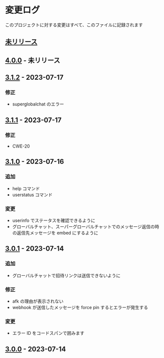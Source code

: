 # 変更ログ

このプロジェクトに対する変更はすべて、このファイルに記録されます

## [未リリース](https://github.com/aqued-dev/aqued/compare/3.1.2...HEAD)

## [4.0.0](https://github.com/aqued-dev/aqued/compare/3.1.2...main) - 未リリース

## [3.1.2](https://github.com/aqued-dev/aqued/compare/3.1.1...3.1.2) - 2023-07-17

### 修正

- superglobalchat のエラー

## [3.1.1](https://github.com/aqued-dev/aqued/compare/3.1.0...3.1.1) - 2023-07-17

### 修正

- CWE-20

## [3.1.0](https://github.com/aqued-dev/aqued/compare/3.0.1...3.1.0) - 2023-07-16

### 追加

- help コマンド
- userstatus コマンド

### 変更

- userinfo でステータスを確認できるように
- グローバルチャット、スーパーグローバルチャットでのメッセージ返信の時の返信先メッセージを embed にするように

## [3.0.1](https://github.com/aqued-dev/aqued/compare/3.0.0...3.0.1) - 2023-07-14

### 追加

- グローバルチャットで招待リンクは送信できないように

### 修正

- afk の理由が表示されない
- webhook が送信したメッセージを force pin するとエラーが発生する

### 変更

- エラー ID をコードスパンで囲みます

## [3.0.0](https://github.com/aqued-dev/aqued/releases/tag/3.0.0) - 2023-07-14
